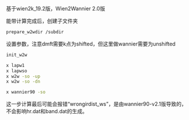 基于wien2k_19.2版，Wien2Wannier 2.0版

能带计算完成后，创建子文件夹

```bash
prepare_w2wdir /subdir
```

设置参数，注意dmft需要k点为shifted，但这里做wannier需要为unshifted

```bash
init_w2w
```

```bash
x lapw1
x lapwso
x w2w -so -up
x w2w -so -dn
```

```bash
x wannier90 -so
```

这一步计算最后可能会报错“wrongirdist_ws”，是由wannier90-v2.1版导致的，不会影响hr.dat和band.dat的生成。
